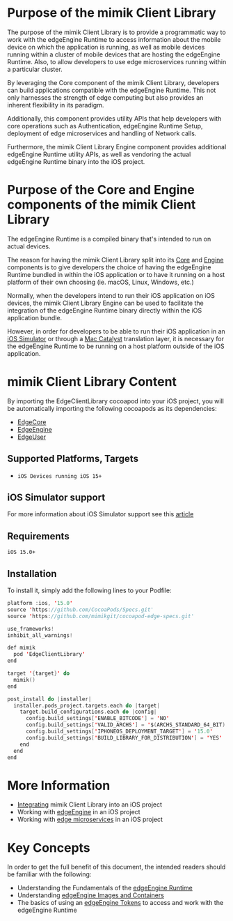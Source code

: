 # Purpose of the mimik Client Library

The purpose of the mimik Client Library is to provide a programmatic way to work with the edgeEngine Runtime to access information about the mobile device on which the application is running, as well as mobile devices running within a cluster of mobile devices that are hosting the edgeEngine Runtime. Also, to allow developers to use edge microservices running within a particular cluster.

By leveraging the Core component of the mimik Client Library, developers can build applications compatible with the edgeEngine Runtime. This not only harnesses the strength of edge computing but also provides an inherent flexibility in its paradigm.

Additionally, this component provides utility APIs that help developers with core operations such as Authentication, edgeEngine Runtime Setup, deployment of edge microservices and handling of Network calls.

Furthermore, the mimik Client Library Engine component provides additional edgeEngine Runtime utility APIs, as well as vendoring the actual edgeEngine Runtime binary into the iOS project.


# Purpose of the Core and Engine components of the mimik Client Library

The edgeEngine Runtime is a compiled binary that's intended to run on actual devices.

The reason for having the mimik Client Library split into its [Core](https://github.com/mimikgit/cocoapod-EdgeCore) and [Engine](https://github.com/mimikgit/cocoapod-EdgeEngine) components is to give developers the choice of having the edgeEngine Runtime bundled in within the iOS application or to have it running on a host platform of their own choosing (ie. macOS, Linux, Windows, etc.)

Normally, when the developers intend to run their iOS application on iOS devices, the mimik Client Library Engine can be used to facilitate the integration of the edgeEngine Runtime binary directly within the iOS application bundle.

However, in order for developers to be able to run their iOS application in an [iOS Simulator](https://developer.apple.com/documentation/xcode/running-your-app-in-simulator-or-on-a-device) or through a [Mac Catalyst](https://developer.apple.com/mac-catalyst/) translation layer, it is necessary for the edgeEngine Runtime to be running on a host platform outside of the iOS application.


# mimik Client Library Content

By importing the EdgeClientLibrary cocoapod into your iOS project, you will be automatically importing the following cocoapods as its dependencies:

  - [EdgeCore](https://github.com/mimikgit/cocoapod-EdgeCore)
  - [EdgeEngine](https://github.com/mimikgit/cocoapod-EdgeEngine)
  - [EdgeUser](https://github.com/mimikgit/cocoapod-EdgeUser)


## Supported Platforms, Targets

* `iOS Devices running iOS 15+`


## iOS Simulator support

For more information about iOS Simulator support see this [article](https://devdocs.mimik.com/tutorials/12-index#workingwithaniossimulator)


## Requirements
```
iOS 15.0+
```


## Installation

To install it, simply add the following lines to your Podfile:


```swift
platform :ios, '15.0'
source 'https://github.com/CocoaPods/Specs.git'
source 'https://github.com/mimikgit/cocoapod-edge-specs.git'

use_frameworks!
inhibit_all_warnings!

def mimik
  pod 'EdgeClientLibrary'
end

target '{target}' do
  mimik()
end

post_install do |installer|
  installer.pods_project.targets.each do |target|
    target.build_configurations.each do |config|
      config.build_settings['ENABLE_BITCODE'] = 'NO'
      config.build_settings['VALID_ARCHS'] = '$(ARCHS_STANDARD_64_BIT)'
      config.build_settings['IPHONEOS_DEPLOYMENT_TARGET'] = '15.0'
      config.build_settings['BUILD_LIBRARY_FOR_DISTRIBUTION'] = 'YES'
    end
  end
end
```


# More Information

* [Integrating](https://devdocs.mimik.com/tutorials/11-index) mimik Client Library into an iOS project
* Working with [edgeEngine](https://devdocs.mimik.com/tutorials/12-index) in an iOS project
* Working with [edge microservices](https://devdocs.mimik.com/tutorials/13-index) in an iOS project


# Key Concepts

In order to get the full benefit of this document, the intended readers should be familiar with the following:

* Understanding the Fundamentals of the [edgeEngine Runtime](https://devdocs.mimik.com/key-concepts/01-index)
* Understanding [edgeEngine Images and Containers](https://devdocs.mimik.com/key-concepts/02-index)
* The basics of using an [edgeEngine Tokens](https://devdocs.mimik.com/key-concepts/03-index) to access and work with the edgeEngine Runtime